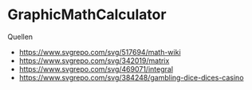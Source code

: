 # GraphicMathCalculator

Quellen
+ https://www.svgrepo.com/svg/517694/math-wiki 
+ https://www.svgrepo.com/svg/342019/matrix
+ https://www.svgrepo.com/svg/469071/integral
+ https://www.svgrepo.com/svg/384248/gambling-dice-dices-casino